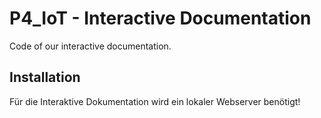 # P4_IoT - Interactive Documentation
Code of our interactive documentation.

## Installation
Für die Interaktive Dokumentation wird ein lokaler Webserver benötigt!
